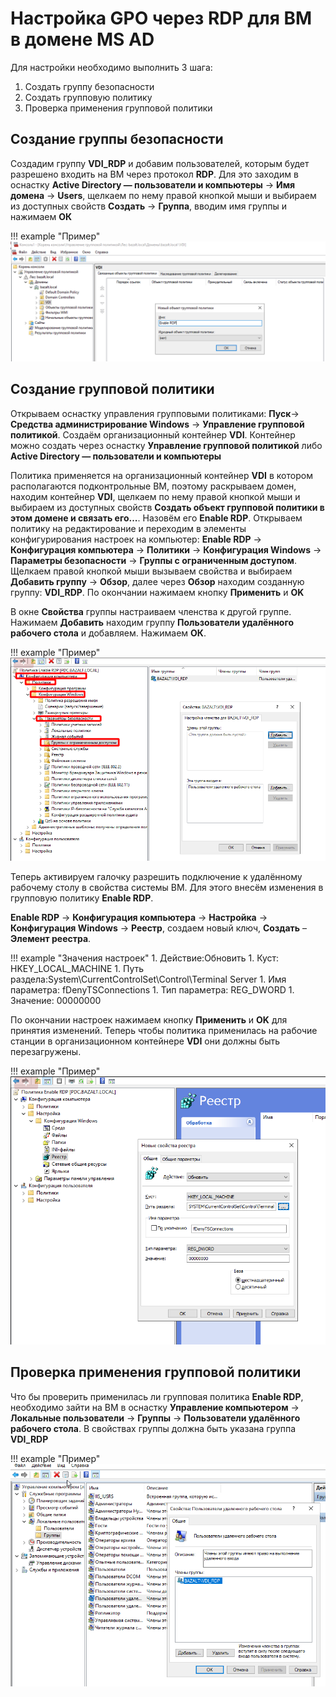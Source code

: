# Настройка GPO через RDP для ВМ в домене MS AD
Для настройки необходимо выполнить 3 шага:
1. Создать группу безопасности
1. Создать групповую политику
1. Проверка применения групповой политики

## Создание группы безопасности
Создадим группу **VDI_RDP** и добавим пользователей, которым будет разрешено входить на ВМ через протокол **RDP**. 
Для это заходим в оснастку **Active Directory — пользователи и компьютеры** → **Имя домена** → **Users**, 
щелкаем по нему правой кнопкой мыши и выбираем из доступных свойств **Создать** → **Группа**, вводим имя группы 
и нажимаем **ОК** 

!!! example "Пример"
    ![image](../../../../_assets/vdi/how_to/exml_ms_ad_group.png)

## Создание групповой политики
Открываем оснастку управления групповыми политиками: 
**Пуск**→ **Средства администрирование Windows** → **Управление групповой политикой**.
Создаём организационный контейнер **VDI**. Контейнер можно создать через оснастку **Управление групповой политикой** либо 
**Active Directory — пользователи и компьютеры**

Политика применяется на организационный контейнер **VDI** в котором располагаются подконтрольные ВМ, поэтому раскрываем домен, 
находим контейнер **VDI**, щелкаем по нему правой кнопкой мыши и выбираем из доступных свойств **Создать объект групповой политики в этом домене и связать его...**.
Назовём его **Enable RDP**. 
Открываем политику на редактирование и переходим в элементы конфигурирования настроек на компьютер:
**Enable RDP** → **Конфигурация компьютера** → **Политики** → **Конфигурация Windows** → **Параметры безопасности** → **Группы с ограниченным доступом**. 
Щелкаем правой кнопкой мыши вызываем свойства и выбираем **Добавить группу** → **Обзор**, далее через **Обзор** 
находим созданную группу: **VDI_RDP**. По окончании нажимаем кнопку **Применить** и **OK**

В окне **Свойства** группы настраиваем членства к другой группе. Нажимаем **Добавить** находим группу 
**Пользователи удалённого рабочего стола** и добавляем. Нажимаем **ОК**.

!!! example "Пример"
    ![image](../../../../_assets/vdi/how_to/exml_ms_ad_members.png)

Теперь активируем галочку разрешить подключение к удалённому рабочему столу в свойства системы ВМ. 
Для этого внесём изменения в групповую политику **Enable RDP**.

**Enable RDP** → **Конфигурация компьютера** → **Настройка** → **Конфигурация Windows** → **Реестр**, создаем новый ключ,
**Создать** – **Элемент реестра**.

!!! example "Значения настроек"
    1. Действие:Обновить
    1. Куст: HKEY_LOCAL_MACHINE
    1. Путь раздела:System\CurrentControlSet\Control\Terminal Server
    1. Имя параметра: fDenyTSConnections
    1. Тип параметра: REG_DWORD
    1. Значение: 00000000

По окончании настроек нажимаем кнопку **Применить** и **OK** для принятия изменений. Теперь чтобы политика применилась на
рабочие станции в организационном контейнере **VDI** они должны быть перезагружены.

!!! example "Пример"
    ![image](../../../../_assets/vdi/how_to/exml_ms_ad_registry.png)

## Проверка применения групповой политики
Что бы проверить применилась ли групповая политика **Enable RDP**, необходимо зайти на ВМ в оснастку 
**Управление компьютером** → **Локальные пользователи** → **Группы** → **Пользователи удалённого рабочего стола**.
В свойствах группы должна быть указана группа **VDI_RDP**

!!! example "Пример"
    ![image](../../../../_assets/vdi/how_to/exml_ms_ad_policy_check.png)